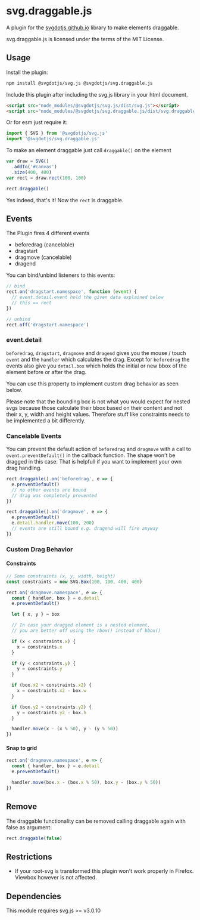 # svg.draggable.js

A plugin for the [svgdotjs.github.io](https://svgdotjs.github.io/) library to make elements draggable.

svg.draggable.js is licensed under the terms of the MIT License.

## Usage

Install the plugin:

```sh
npm install @svgdotjs/svg.js @svgdotjs/svg.draggable.js
```

Include this plugin after including the svg.js library in your html document.

```html
<script src="node_modules/@svgdotjs/svg.js/dist/svg.js"></script>
<script src="node_modules/@svgdotjs/svg.draggable.js/dist/svg.draggable.js"></script>
```

Or for esm just require it:

```js
import { SVG } from '@svgdotjs/svg.js'
import '@svgdotjs/svg.draggable.js'
```

To make an element draggable just call `draggable()` on the element

```javascript
var draw = SVG()
  .addTo('#canvas')
  .size(400, 400)
var rect = draw.rect(100, 100)

rect.draggable()
```

Yes indeed, that's it! Now the `rect` is draggable.

## Events

The Plugin fires 4 different events

- beforedrag (cancelable)
- dragstart
- dragmove (cancelable)
- dragend

You can bind/unbind listeners to this events:

```javascript
// bind
rect.on('dragstart.namespace', function (event) {
  // event.detail.event hold the given data explained below
  // this == rect
})

// unbind
rect.off('dragstart.namespace')
```

### event.detail

`beforedrag`, `dragstart`, `dragmove` and `dragend` gives you the mouse / touch `event` and the `handler` which calculates the drag.
Except for `beforedrag` the events also give you `detail.box` which holds the initial or new bbox of the element before or after the drag.

You can use this property to implement custom drag behavior as seen below.

Please note that the bounding box is not what you would expect for nested svgs because those calculate their bbox based on their content and not their x, y, width and height values. Therefore stuff like constraints needs to be implemented a bit differently.

### Cancelable Events

You can prevent the default action of `beforedrag` and `dragmove` with a call to `event.preventDefault()` in the callback function.
The shape won't be dragged in this case. That is helpfull if you want to implement your own drag handling.

```javascript
rect.draggable().on('beforedrag', e => {
  e.preventDefault()
  // no other events are bound
  // drag was completely prevented
})

rect.draggable().on('dragmove', e => {
  e.preventDefault()
  e.detail.handler.move(100, 200)
  // events are still bound e.g. dragend will fire anyway
})
```

### Custom Drag Behavior

#### Constraints

```js
// Some constraints (x, y, width, height)
const constraints = new SVG.Box(100, 100, 400, 400)

rect.on('dragmove.namespace', e => {
  const { handler, box } = e.detail
  e.preventDefault()

  let { x, y } = box

  // In case your dragged element is a nested element,
  // you are better off using the rbox() instead of bbox()

  if (x < constraints.x) {
    x = constraints.x
  }

  if (y < constraints.y) {
    y = constraints.y
  }

  if (box.x2 > constraints.x2) {
    x = constraints.x2 - box.w
  }

  if (box.y2 > constraints.y2) {
    y = constraints.y2 - box.h
  }

  handler.move(x - (x % 50), y - (y % 50))
})
```

#### Snap to grid

```js
rect.on('dragmove.namespace', e => {
  const { handler, box } = e.detail
  e.preventDefault()

  handler.move(box.x - (box.x % 50), box.y - (box.y % 50))
})
```

## Remove

The draggable functionality can be removed calling draggable again with false as argument:

```javascript
rect.draggable(false)
```

## Restrictions

- If your root-svg is transformed this plugin won't work properly in Firefox. Viewbox however is not affected.

## Dependencies

This module requires svg.js >= v3.0.10
